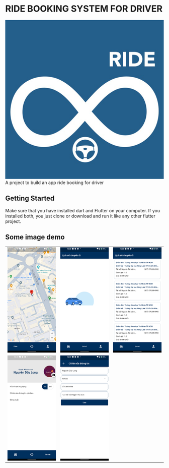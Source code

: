 # RIDE BOOKING SYSTEM FOR DRIVER
<img src="assets/logo.png"/>
A project to build an app ride booking for driver

## Getting Started
Make sure that you have installed dart and Flutter on your computer.
If you installed both, you just clone or download and run it like any other flutter project.
## Some image demo
<table width="100%">
  <tbody>
    <tr>
      <td width="1%"><img src="assets/demo1.jpg"/></td>
      <td width="1%"><img src="assets/demo2.jpg"/></td>
      <td width="1%"><img src="assets/demo3.jpg"/></td>
    </tr>
    <tr>
     <td width="1%"><img src="assets/demo4.jpg"/></td>
     <td width="1%"><img src="assets/demo5.jpg"/></td>
    </tr>
  </tbody>
</table>
